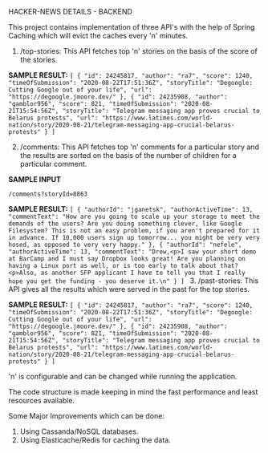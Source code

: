 HACKER-NEWS DETAILS - BACKEND

This project contains implementation of three API's with the help of Spring Caching which will evict the caches every 'n' minutes.

1. /top-stories: This API fetches top 'n' stories on the basis of the score of the stories.

**SAMPLE RESULT:**
`[
    {
		"id": 24245817,
		"author": "ra7",
		"score": 1240,
		"timeOfSubmission": "2020-08-22T17:51:36Z",
		"storyTitle": "Degoogle: Cutting Google out of your life",
		"url": "https://degoogle.jmoore.dev/"
	},
	{
		"id": 24235908,
		"author": "gamblor956",
		"score": 821,
		"timeOfSubmission": "2020-08-21T15:54:56Z",
		"storyTitle": "Telegram messaging app proves crucial to Belarus protests",
		"url": "https://www.latimes.com/world-nation/story/2020-08-21/telegram-messaging-app-crucial-belarus-protests"
	}
]`

2. /comments: This API fetches top 'n' comments for a particular story and the results are sorted on the basis of the number of children for a particular comment.

**SAMPLE INPUT**

`/comments?storyId=8863`

**SAMPLE RESULT:**
`[
    {
		"authorId": "jganetsk",
		"authorActiveTime": 13,
		"commentText": "How are you going to scale up your storage to meet the demands of the users? Are you doing something clever, like Google Filesystem? This is not an easy problem, if you aren't prepared for it in advance. If 10,000 users sign up tomorrow... you might be very very hosed, as opposed to very very happy."
	},
	{
		"authorId": "nefele",
		"authorActiveTime": 13,
		"commentText": "Drew,<p>I saw your short demo at BarCamp and I must say Dropbox looks great! Are you planning on having a Linux port as well, or is too early to talk about that?<p>Also, as another SFP applicant I have to tell you that I really hope you get the funding - you deserve it.\n"
	}
]
`
3. /past-stories: This API gives all the results which were served in the past for the top stories.

**SAMPLE RESULT:**
`[
    {
		"id": 24245817,
		"author": "ra7",
		"score": 1240,
		"timeOfSubmission": "2020-08-22T17:51:36Z",
		"storyTitle": "Degoogle: Cutting Google out of your life",
		"url": "https://degoogle.jmoore.dev/"
	},
	{
		"id": 24235908,
		"author": "gamblor956",
		"score": 821,
		"timeOfSubmission": "2020-08-21T15:54:56Z",
		"storyTitle": "Telegram messaging app proves crucial to Belarus protests",
		"url": "https://www.latimes.com/world-nation/story/2020-08-21/telegram-messaging-app-crucial-belarus-protests"
	}
]`

'n' is configurable and can be changed while running the application.

The code structure is made keeping in mind the fast performance and least resources available.

Some Major Improvements which can be done:

1. Using Cassanda/NoSQL databases.
2. Using Elasticache/Redis for caching the data.